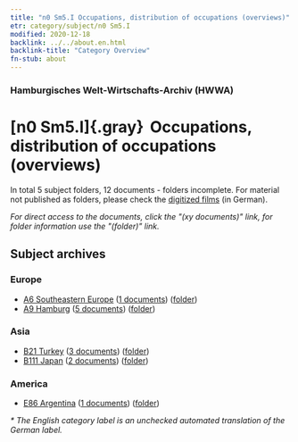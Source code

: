 ```yaml
---
title: "n0 Sm5.I Occupations, distribution of occupations (overviews)"
etr: category/subject/n0 Sm5.I
modified: 2020-12-18
backlink: ../../about.en.html
backlink-title: "Category Overview"
fn-stub: about
---
```


### Hamburgisches Welt-Wirtschafts-Archiv (HWWA)
# [n0 Sm5.I]{.gray}&#8201; Occupations, distribution of occupations (overviews)&#160; 





In total 5 subject folders, 12 documents - folders incomplete.
For material not published as folders, please check the [digitized films](/film/h1_sh) (in German).

_For direct access to the documents, click the "(xy documents)" link, for folder information use the "(folder)" link._

## Subject archives



### Europe

- [A6 Southeastern Europe](../../../geo/about.en.html#A6) (<a href="https://dfg-viewer.de/show/?tx_dlf[id]=https://pm20.zbw.eu/mets/sh/1409xx/140900/1457xx/145781/public.mets.en.xml" target="_blank">1 documents</a>) ([folder](http://purl.org/pressemappe20/folder/sh/140900,145781))
- [A9 Hamburg](../../../geo/about.en.html#A9) (<a href="https://dfg-viewer.de/show/?tx_dlf[id]=https://pm20.zbw.eu/mets/sh/1409xx/140905/1457xx/145781/public.mets.en.xml" target="_blank">5 documents</a>) ([folder](http://purl.org/pressemappe20/folder/sh/140905,145781))

### Asia

- [B21 Turkey](../../../geo/about.en.html#B21) (<a href="https://dfg-viewer.de/show/?tx_dlf[id]=https://pm20.zbw.eu/mets/sh/1411xx/141111/1457xx/145781/public.mets.en.xml" target="_blank">3 documents</a>) ([folder](http://purl.org/pressemappe20/folder/sh/141111,145781))
- [B111 Japan](../../../geo/about.en.html#B111) (<a href="https://dfg-viewer.de/show/?tx_dlf[id]=https://pm20.zbw.eu/mets/sh/1412xx/141272/1457xx/145781/public.mets.en.xml" target="_blank">2 documents</a>) ([folder](http://purl.org/pressemappe20/folder/sh/141272,145781))

### America

- [E86 Argentina](../../../geo/about.en.html#E86) (<a href="https://dfg-viewer.de/show/?tx_dlf[id]=https://pm20.zbw.eu/mets/sh/1416xx/141692/1457xx/145781/public.mets.en.xml" target="_blank">1 documents</a>) ([folder](http://purl.org/pressemappe20/folder/sh/141692,145781))


_* The English category label is an unchecked automated translation of the German label._

